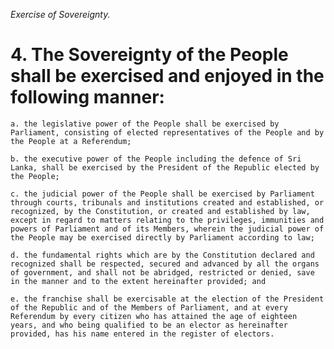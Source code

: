 *Exercise of Sovereignty.*

# 4. The Sovereignty of the People shall be exercised and enjoyed in the following manner:

    a. the legislative power of the People shall be exercised by Parliament, consisting of elected representatives of the People and by the People at a Referendum;

    b. the executive power of the People including the defence of Sri Lanka, shall be exercised by the President of the Republic elected by the People;

    c. the judicial power of the People shall be exercised by Parliament through courts, tribunals and institutions created and established, or recognized, by the Constitution, or created and established by law, except in regard to matters relating to the privileges, immunities and powers of Parliament and of its Members, wherein the judicial power of the People may be exercised directly by Parliament according to law;

    d. the fundamental rights which are by the Constitution declared and recognized shall be respected, secured and advanced by all the organs of government, and shall not be abridged, restricted or denied, save in the manner and to the extent hereinafter provided; and

    e. the franchise shall be exercisable at the election of the President of the Republic and of the Members of Parliament, and at every Referendum by every citizen who has attained the age of eighteen years, and who being qualified to be an elector as hereinafter provided, has his name entered in the register of electors.